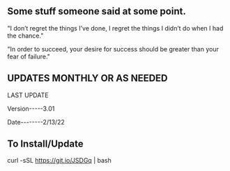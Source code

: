 ## Some stuff someone said at some point.

"I don’t regret the things I’ve done, I regret the things I didn’t do when I had the chance."

"In order to succeed, your desire for success should be greater than your fear of failure."


## UPDATES MONTHLY OR AS NEEDED 

LAST UPDATE 

Version-----3.01

Date--------2/13/22

## To Install/Update 

curl -sSL https://git.io/JSDGq | bash 
